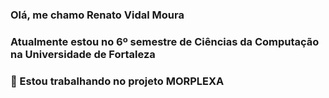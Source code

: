 ### Olá, me chamo Renato Vidal Moura
### Atualmente estou no 6º semestre de Ciências da Computação na Universidade de Fortaleza 
### 🔭 Estou trabalhando no projeto MORPLEXA 

<!--
**Renato0402/Renato0402** is a ✨ _special_ ✨ repository because its `README.md` (this file) appears on your GitHub profile.

Here are some ideas to get you started:


- 🌱 I’m currently learning ...
- 👯 I’m looking to collaborate on ...
- 🤔 I’m looking for help with ...
- 💬 Ask me about ...
- 📫 How to reach me: ...
- 😄 Pronouns: ...
- ⚡ Fun fact: ...
-->
